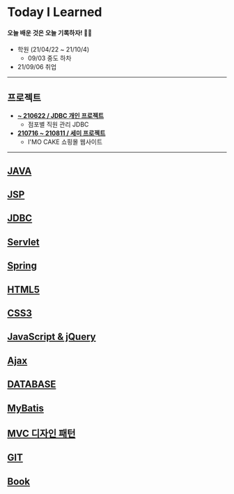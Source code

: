 # Today I Learned
#### 오늘 배운 것은 오늘 기록하자! ✍🏻

- 학원 (21/04/22 ~ 21/10/4)
  - 09/03 중도 하차
- 21/09/06 취업

---
## 프로젝트
- **[~ 210622 / JDBC 개인 프로젝트](https://github.com/swanstoz/gui-project/blob/master/README.md)**
  - 점포별 직원 관리 JDBC 
- **[210716 ~ 210811 / 세미 프로젝트](https://github.com/kimsojung1121/semi-project/blob/master/README.md)**
  - I'MO CAKE 쇼핑몰 웹사이트
---

## [JAVA](https://github.com/kimsojung1121/TIL/tree/master/JAVA/README.md)

## [JSP](https://github.com/kimsojung1121/TIL/tree/master/JSP)

## [JDBC](https://github.com/kimsojung1121/TIL/tree/master/JDBC/README.md)

## [Servlet](https://github.com/kimsojung1121/TIL/tree/master/Servlet)

## [Spring](https://github.com/kimsojung1121/TIL/blob/master/Spring/README.md)

## [HTML5](https://github.com/kimsojung1121/TIL/tree/master/HTML5/README.md)

## [CSS3](https://github.com/kimsojung1121/TIL/tree/master/CSS3/README.md)

## [JavaScript & jQuery](https://github.com/kimsojung1121/TIL/blob/master/JavaScript/README.md)

## [Ajax](https://github.com/kimsojung1121/TIL/blob/master/Ajax/README.md)

## [DATABASE](https://github.com/kimsojung1121/TIL/tree/master/Database/README.md)

## [MyBatis](https://github.com/kimsojung1121/TIL/blob/master/MyBatis/README.md)

## [MVC 디자인 패턴](https://github.com/kimsojung1121/TIL/blob/master/MVC/README.md)

## [GIT](https://github.com/kimsojung1121/TIL/tree/master/GIT/README.md)

## [Book](https://github.com/kimsojung1121/TIL/blob/master/Book/README.md)
